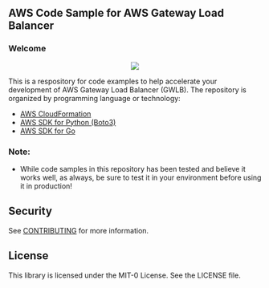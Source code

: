 ## AWS Code Sample for AWS Gateway Load Balancer

### Welcome

<p align="center">
  <img src="https://github.com/aws-samples/aws-gateway-load-balancer-code-samples/blob/main/images/gwlb_icon.jpg">
</p>

This is a respository for code examples to help accelerate your development of
AWS Gateway Load Balancer (GWLB). The repository is organized by programming language or technology:

* [AWS CloudFormation](aws-cloudformation/)
* [AWS SDK for Python (Boto3)](https://code.amazon.com/packages/WsSampleCode/trees/aws-code-sample-for-aws-gwlb/--/python)
* [AWS SDK for Go](https://code.amazon.com/packages/WsSampleCode/trees/aws-code-sample-for-aws-gwlb/--/go)

### Note:

* While code samples in this repository has been tested and believe it works well, as always, be sure to test it in your environment before using it in production!

## Security

See [CONTRIBUTING](CONTRIBUTING.md#security-issue-notifications) for more information.

## License

This library is licensed under the MIT-0 License. See the LICENSE file.
